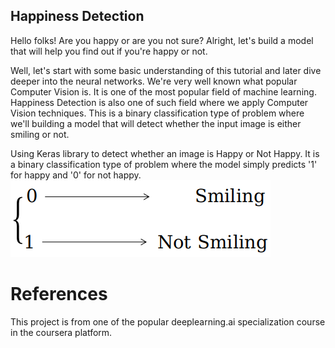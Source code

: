 ## Happiness Detection
Hello folks! Are you happy or are you not sure? Alright, let's build a model that will help you find out if you're happy or not. 

Well, let's start with some basic understanding of this tutorial and later dive deeper into the neural networks. We're very well known what popular Computer Vision is. It is one of the most popular field of machine learning. Happiness Detection is also one of such field where we apply Computer Vision techniques. This is a binary classification type of problem where we'll building a model that will detect whether the input image is either smiling or not.

Using Keras library to detect whether an image is Happy or Not Happy.
It is a binary classification type of problem where the model simply 
predicts '1' for happy and '0' for not happy.
![alt text](https://github.com/Crazz-Zaac/happiness-detection/blob/master/images/theme.png)


# References
This project is from one of the popular deeplearning.ai specialization course
in the coursera platform. 

